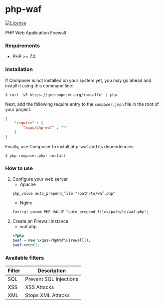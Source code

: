 # php-waf
[![License](https://poser.pugx.org/riverside/php-waf/license)](https://packagist.org/packages/riverside/php-waf)

PHP Web Application Firewall

### Requirements
- PHP >= 7.0

### Installation
If Composer is not installed on your system yet, you may go ahead and install it using this command line:
```
$ curl -sS https://getcomposer.org/installer | php
```
Next, add the following require entry to the <code>composer.json</code> file in the root of your project.
```json
{
    "require" : {
        "xqus/php-waf" : "*"
    }
}
```
Finally, use Composer to install php-waf and its dependencies:
```
$ php composer.phar install 
```
### How to use
1. Configure your web server
    - Apache
    ```apacheconfig
    php_value auto_prepend_file "/path/to/waf.php"
    ```
    - Nginx
    ```
    fastcgi_param PHP_VALUE "auto_prepend_file=/path/to/waf.php";
    ```
2. Create an Firewall instance 
    - waf.php
    ```php
    <?php
    $waf = new \xqus\PhpWaf\Firewall();
    $waf->run();
    ```

### Available filters
| Filter             | Description          |
| ------------------ | -------------------- |
| SQL                | Prevent SQL Injections |
| XSS                | XSS Attacks          |
| XML                | Stops XML Attacks          |
